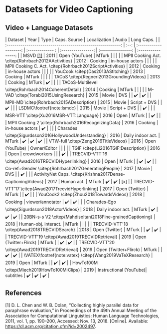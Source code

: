 # Datasets for Video Captioning


## Video + Language Datasets

| Dataset                                                     | Year | Type                   | Caps. Source     | Localization       | Audio              | Long Caps.         |
| :---------------------------------------------------------: | :--: | :--------------------: | :------------- : | :----------------: | :----------------: | :----------------: |
| MSVD [[1]](#1)                                              | 2011 | Open (YouTube)         | MTurk            |                    |                    |                    |
| MPII Cooking Act. \citep{Rohrbach2012AActivities}           | 2012 | Cooking                | in-house actors  |                    |                    |                    |
| MPII Cooking C. Act. \citep{Rohrbach2012ScriptActivities}   | 2012 | Cooking                | in-house actors  |                    |                    |                    |
| YouCook \citep{Das2013AStitching}                           | 2013 | Cooking                | MTurk            |                    |                    |                    |
| TACoS \citep{Regneri2013GroundingVideos}                    | 2013 | Cooking                | MTurk            | :heavy_check_mark: |                    |                    |
| TACoS-Multilevel \citep{Rohrbach2014CoherentDetail}         | 2014 | Cooking                | MTurk            |                    |                    |                    |
| M-VAD \citep{Torabi2015UsingResearch}                       | 2015 | Movie                  | DVS              |                    | :heavy_check_mark: | :heavy_check_mark: |
| MPII-MD \citep{Rohrbach2015ADescription}                    | 2015 | Movie                  | Script + DVS     |                    | :heavy_check_mark: |                    |
| LSDMC\footref{note:lsmdc}                                   | 2015 | Movie                  | Script + DVS     |                    | :heavy_check_mark: |                    |
| MSR-VTT \citep{Xu2016MSR-VTT:Language}                      | 2016 | Open                   | MTurk            |                    | :heavy_check_mark: |                    |
| MPII Cooking 2 \citep{Rohrbach2016RecognizingData}          | 2016 | Cooking                | in-house actors  | :heavy_check_mark: |                    |                    |
| Charades \citep{Sigurdsson2016HollywoodUnderstanding}       | 2016 | Daily indoor act.      | MTurk            | :heavy_check_mark: | :heavy_check_mark: | :heavy_check_mark: |
| VTW-full \citep{Zeng2016TitleVideos}                        | 2016 | Open (YouTube)         | Owner/Editor     |                    |                    |                    |
| TGIF \citep{Li2016TGIF:Description}                         | 2016 | Open                   | crowdworkers     |                    |                    | :heavy_check_mark: |
| TRECVID-VTT'16 \citep{Awad2016TRECVIDHyperlinking}          | 2016 | Open                   | MTurk            |                    | :heavy_check_mark: | :heavy_check_mark: |
| Co-ref+Gender \citep{Rohrbach2017GeneratingPeople}          | 2017 | Movie                  | DVS              |                    | :heavy_check_mark: |                    |
| ActivityNet Caps. \citep{Krishna2017Dense-CaptioningVideos} | 2017 | Human act.             | MTurk            | :heavy_check_mark: | :heavy_check_mark: | [x]                |
| TRECVID-VTT'17 \citep{Awad2017TrecvidHyperlinking}          | 2017 | Open (Twitter)         | MTurk            |                    | :heavy_check_mark: |                    |
| YouCook2 \citep{Zhou2018TowardsVideos}                      | 2018 | Cooking                | viewer/annotator | :heavy_check_mark: | :heavy_check_mark: |                    |
| Charades-Ego \citep{Sigurdsson2018ActorVideos}              | 2018 | Daily indoor act.      | MTurk            | :heavy_check_mark: | :heavy_check_mark: | :heavy_check_mark: |
| 20BN-s-s V2 \citep{Mahdisoltani2018Fine-grainedCaptioning}  | 2018 | Human-obj. interact.   | MTurk            |                    |       |                     |
| TRECVID-VTT'18 \citep{Awad2018TRECVIDSearch}                | 2018 | Open (Twitter)         | MTurk            |                    | :heavy_check_mark: | :heavy_check_mark: |
| TRECVID-VTT'19 \citep{Awad2019TRECVIDRetrieval}             | 2019 | Open (Twitter+Flirck)  | MTurk            |                    | :heavy_check_mark: | :heavy_check_mark: |
| TRECVID-VTT'20 \citep{Awad2019TRECVIDRetrieval}             | 2019 | Open (Twitter+Flirck)  | MTurk            |                    | :heavy_check_mark: | :heavy_check_mark: |
| \VATEX\footref{note:vatex} \citep{Wang2019VaTeXResearch}    | 2019 | Open                   | MTurk            |                    | :heavy_check_mark: | :heavy_check_mark: |
| HowTo100M \citep{Miech2019HowTo100M:Clips}                  | 2019 | Instructional (YouTube)| subtitles        | :heavy_check_mark: | :heavy_check_mark: | :heavy_check_mark: |

## References
<a id="1">[1]</a>
D. L. Chen and W. B. Dolan, “Collecting highly parallel data for paraphrase evaluation,” in Proceedings of the 49th Annual Meeting of the Association for Computational Linguistics: Human Language Technologies, 2011, vol. 1, pp. 190–200, Accessed: Nov. 13, 2018. [Online]. Available: https://dl.acm.org/citation.cfm?id=2002497.
